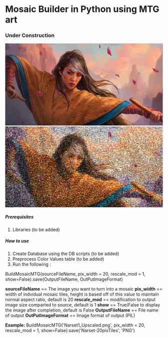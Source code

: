 

# Mosaic Builder in Python using MTG art
### Under Construction

![Narset-original](Narset_Upscaled.png)
![Narset-Mosaic](Narset-20pixTiles.png)

##### Prerequisites

1. Libraries (to be added)

##### How to use

1. Create Database using the DB scripts (to be added)
2. Preprocess Color Values table (to be added)
3. Run the following :

BuildMosaicMTG(sourceFileName, pix_width = 20, rescale_mod = 1, show=False).save(OutputFileName, OutPutImageFormat)


**sourceFileName** == The image you want to turn into a mosaic
**pix_width** == width of indvidual mosaic tiles, height is based off of this value to maintain normal aspect ratio, default is 20
**rescale_mod** == modification to output image size comparted to source, default is 1
**show** == True/False to display the image after completion, default is False
**OutputFileName** == File name of output
**OutPutImageFormat** == Image format of output (PIL)

**Example:**
BuildMosaicMTG('Narset1_Upscaled.png', pix_width = 20, rescale_mod = 1, show=False).save('Narset-20pixTiles', 'PNG')
